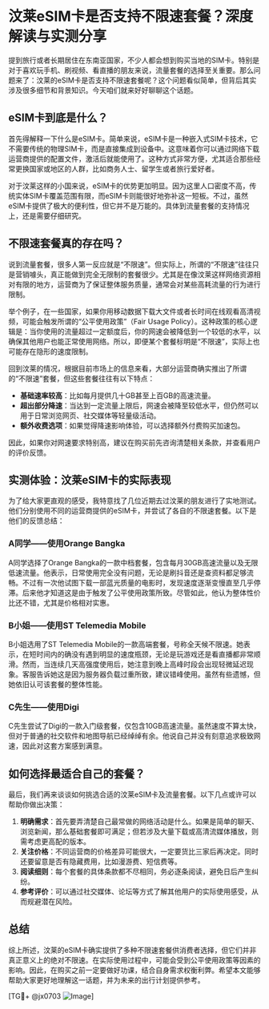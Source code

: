 # 汶莱eSIM卡是否支持不限速套餐？深度解读与实测分享

提到旅行或者长期居住在东南亚国家，不少人都会想到购买当地的SIM卡。特别是对于喜欢玩手机、刷视频、看直播的朋友来说，流量套餐的选择至关重要。那么问题来了：汶莱的eSIM卡是否支持不限速套餐呢？这个问题看似简单，但背后其实涉及很多细节和背景知识。今天咱们就来好好聊聊这个话题。

## eSIM卡到底是什么？

首先得解释一下什么是eSIM卡。简单来说，eSIM卡是一种嵌入式SIM卡技术，它不需要传统的物理SIM卡，而是直接集成到设备中。这意味着你可以通过网络下载运营商提供的配置文件，激活后就能使用了。这种方式非常方便，尤其适合那些经常更换国家或地区的人群，比如商务人士、留学生或者旅行爱好者。

对于汶莱这样的小国来说，eSIM卡的优势更加明显。因为这里人口密度不高，传统实体SIM卡覆盖范围有限，而eSIM卡则能很好地弥补这一短板。不过，虽然eSIM卡提供了极大的便利性，但它并不是万能的。具体到流量套餐的支持情况上，还是需要仔细研究。

## 不限速套餐真的存在吗？

说到流量套餐，很多人第一反应就是“不限速”。但实际上，所谓的“不限速”往往只是营销噱头，真正能做到完全无限制的套餐很少。尤其是在像汶莱这样网络资源相对有限的地方，运营商为了保证整体服务质量，通常会对某些高耗流量的行为进行限制。

举个例子，在一些国家，如果你用移动数据下载大文件或者长时间在线观看高清视频，可能会触发所谓的“公平使用政策”（Fair Usage Policy）。这种政策的核心逻辑是：当你使用的流量超过一定额度后，你的网速会被降低到一个较低的水平，以确保其他用户也能正常使用网络。所以，即便某个套餐标明是“不限速”，实际上也可能存在隐形的速度限制。

回到汶莱的情况，根据目前市场上的信息来看，大部分运营商确实推出了所谓的“不限速”套餐，但这些套餐往往有以下特点：

- **基础速率较高**：比如每月提供几十GB甚至上百GB的高速流量。
- **超出部分降速**：当达到一定流量上限后，网速会被降至较低水平，但仍然可以用于日常浏览网页、社交媒体等轻量级活动。
- **额外收费选项**：如果觉得降速影响体验，可以选择额外付费购买加速包。

因此，如果你对网速要求特别高，建议在购买前先咨询清楚相关条款，并查看用户的评价反馈。

## 实测体验：汶莱eSIM卡的实际表现

为了给大家更直观的感受，我特意找了几位近期去过汶莱的朋友进行了实地测试。他们分别使用不同的运营商提供的eSIM卡，并尝试了各自的不限速套餐。以下是他们的反馈总结：

### A同学——使用Orange Bangka
A同学选择了Orange Bangka的一款中档套餐，包含每月30GB高速流量以及无限低速流量。他表示，日常使用完全没有问题，无论是刷抖音还是查资料都足够流畅。不过有一次他试图下载一部蓝光质量的电影时，发现速度逐渐变慢直至几乎停滞。后来他才知道这是由于触发了公平使用政策所致。尽管如此，他认为整体性价比还不错，尤其是价格相对实惠。

### B小姐——使用ST Telemedia Mobile
B小姐选用了ST Telemedia Mobile的一款高端套餐，号称全天候不限速。她表示，在短时间内的确没有遇到明显的速度瓶颈，无论是玩游戏还是看直播都非常顺滑。然而，当连续几天高强度使用后，她注意到晚上高峰时段会出现轻微延迟现象。客服告诉她这是因为服务器负载过重所致，建议错峰使用。虽然有些遗憾，但她依旧认可该套餐的整体性能。

### C先生——使用Digi
C先生尝试了Digi的一款入门级套餐，仅包含10GB高速流量。虽然速度不算太快，但对于普通的社交软件和地图导航已经绰绰有余。他说自己并没有刻意追求极致网速，因此对这套方案感到满意。

## 如何选择最适合自己的套餐？

最后，我们再来谈谈如何挑选合适的汶莱eSIM卡及流量套餐。以下几点或许可以帮助你做出决策：

1. **明确需求**：首先要弄清楚自己最常做的网络活动是什么。如果是简单的聊天、浏览新闻，那么基础套餐即可满足；但若涉及大量下载或高清流媒体播放，则需考虑更高配的版本。
2. **关注价格**：不同运营商的价格差异可能很大，一定要货比三家后再决定。同时还要留意是否有隐藏费用，比如漫游费、短信费等。
3. **阅读细则**：每个套餐的具体条款都不尽相同，务必逐条阅读，避免日后产生纠纷。
4. **参考评价**：可以通过社交媒体、论坛等方式了解其他用户的实际使用感受，从而规避潜在风险。

## 总结

综上所述，汶莱的eSIM卡确实提供了多种不限速套餐供消费者选择，但它们并非真正意义上的绝对不限速。在实际使用过程中，可能会受到公平使用政策等因素的影响。因此，在购买之前一定要做好功课，结合自身需求权衡利弊。希望本文能够帮助大家更好地理解这一话题，并为未来的出行计划提供参考。

[TG💪+ @jx0703 ![Image](https://github.com/user-attachments/assets/dbca1d08-cadb-493c-b0ec-ad6f7a83f270)]